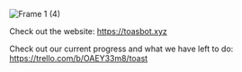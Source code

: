 ![Frame 1 (4)](https://user-images.githubusercontent.com/53883918/116756408-0a8e6180-a9da-11eb-8799-cf9653813a9e.png)

Check out the website: https://toasbot.xyz

Check out our current progress and what we have left to do: https://trello.com/b/OAEY33m8/toast
